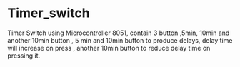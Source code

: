 # Timer_switch

Timer Switch using Microcontroller 8051,
contain 3 button ,5min, 10min and another 10min button ,
5 min and 10min button to produce delays, delay time will increase on  press ,
another 10min button to reduce delay time on pressing it. 
